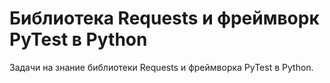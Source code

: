 # Библиотека Requests и фреймворк PyTest в Python

Задачи на знание библиотеки Requests и фреймворка PyTest в Python.
